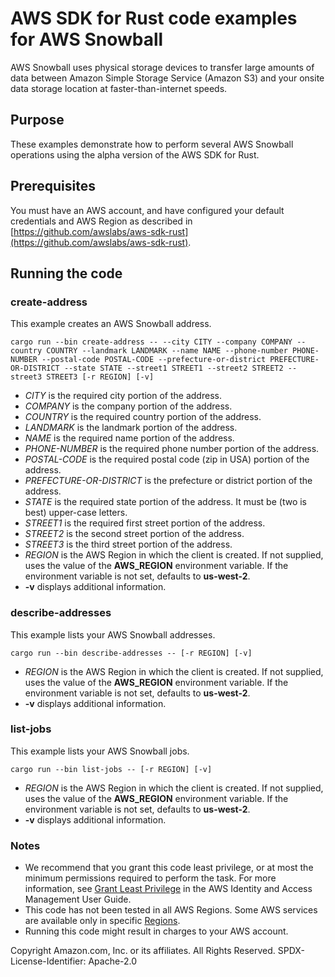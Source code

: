 # AWS SDK for Rust code examples for AWS Snowball

AWS Snowball uses physical storage devices to transfer large amounts of data between Amazon Simple Storage Service (Amazon S3) and your onsite data storage location at faster-than-internet speeds.

## Purpose

These examples demonstrate how to perform several AWS Snowball operations using the alpha version of the AWS SDK for Rust.

## Prerequisites

You must have an AWS account, and have configured your default credentials and AWS Region as described in [https://github.com/awslabs/aws-sdk-rust](https://github.com/awslabs/aws-sdk-rust).

## Running the code

### create-address

This example creates an AWS Snowball address.

`cargo run --bin create-address -- --city CITY --company COMPANY --country COUNTRY --landmark LANDMARK --name NAME --phone-number PHONE-NUMBER --postal-code POSTAL-CODE --prefecture-or-district PREFECTURE-OR-DISTRICT --state STATE --street1 STREET1 --street2 STREET2 --street3 STREET3 [-r REGION] [-v]`

- _CITY_ is the required city portion of the address.
- _COMPANY_ is the company portion of the address.
- _COUNTRY_ is the required country portion of the address.
- _LANDMARK_ is the landmark portion of the address.
- _NAME_ is the required name portion of the address.
- _PHONE-NUMBER_ is the required phone number portion of the address.
- _POSTAL-CODE_ is the required postal code (zip in USA) portion of the address.
- _PREFECTURE-OR-DISTRICT_ is the prefecture or district portion of the address.
- _STATE_ is the required state portion of the address. It must be (two is best) upper-case letters.
- _STREET1_ is the required first street portion of the address.
- _STREET2_ is the second street portion of the address.
- _STREET3_ is the third street portion of the address.
- _REGION_ is the AWS Region in which the client is created.
  If not supplied, uses the value of the __AWS_REGION__ environment variable.
  If the environment variable is not set, defaults to __us-west-2__.
- __-v__ displays additional information.  

### describe-addresses

This example lists your AWS Snowball addresses.

`cargo run --bin describe-addresses -- [-r REGION] [-v]`

- _REGION_ is the AWS Region in which the client is created.
  If not supplied, uses the value of the __AWS_REGION__ environment variable.
  If the environment variable is not set, defaults to __us-west-2__.
- __-v__ displays additional information.  

### list-jobs

This example lists your AWS Snowball jobs.

`cargo run --bin list-jobs -- [-r REGION] [-v]`

- _REGION_ is the AWS Region in which the client is created.
  If not supplied, uses the value of the __AWS_REGION__ environment variable.
  If the environment variable is not set, defaults to __us-west-2__.
- __-v__ displays additional information.  

### Notes

- We recommend that you grant this code least privilege,
  or at most the minimum permissions required to perform the task.
  For more information, see
  [Grant Least Privilege](https://docs.aws.amazon.com/IAM/latest/UserGuide/best-practices.html#grant-least-privilege)
  in the AWS Identity and Access Management User Guide.
- This code has not been tested in all AWS Regions.
  Some AWS services are available only in specific
  [Regions](https://aws.amazon.com/about-aws/global-infrastructure/regional-product-services).
- Running this code might result in charges to your AWS account.

Copyright Amazon.com, Inc. or its affiliates. All Rights Reserved. SPDX-License-Identifier: Apache-2.0
